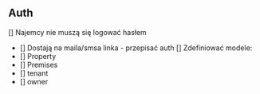 ## Auth
[] Najemcy nie muszą się logować hasłem
  - [] Dostają na maila/smsa linka - przepisać auth
[] Zdefiniować modele:
- [] Property
- [] Premises
- [] tenant
- [] owner

